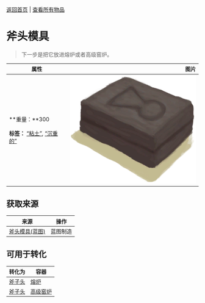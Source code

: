 [返回首页](index.md)   |  [查看所有物品](object.md)
# 斧头模具  
> 下一步是把它放进熔炉或者高级窑炉。  
  
  属性  |   图片   
 ----  |  ----:   
 **重量：**300<br><br>**标签：**	[“粘土”](tag_Clay.md), [“沉重的”](tag_Heavy.md)  |  ![](Sprite/MoldAxe.png)   
  
## 获取来源  
来源  |  操作  
----  |  ----  
[斧头模具(蓝图)](Bp_MoldAxe.md)  |  蓝图制造  
## 可用于转化  
转化为  |  容器  
----  |  ----  
[斧子头](AxeHead.md)  |  [熔炉](Forge.md)  
[斧子头](AxeHead.md)  |  [高级窑炉](KilnAdvanced.md)  
